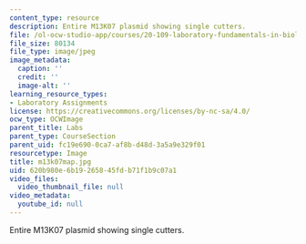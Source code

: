 ```yaml
---
content_type: resource
description: Entire M13K07 plasmid showing single cutters.
file: /ol-ocw-studio-app/courses/20-109-laboratory-fundamentals-in-biological-engineering-fall-2007/620b980e6b19265845fdb71f1b9c07a1_m13k07map.jpg
file_size: 80134
file_type: image/jpeg
image_metadata:
  caption: ''
  credit: ''
  image-alt: ''
learning_resource_types:
- Laboratory Assignments
license: https://creativecommons.org/licenses/by-nc-sa/4.0/
ocw_type: OCWImage
parent_title: Labs
parent_type: CourseSection
parent_uid: fc19e690-0ca7-af8b-d48d-3a5a9e329f01
resourcetype: Image
title: m13k07map.jpg
uid: 620b980e-6b19-2658-45fd-b71f1b9c07a1
video_files:
  video_thumbnail_file: null
video_metadata:
  youtube_id: null
---
```

Entire M13K07 plasmid showing single cutters.